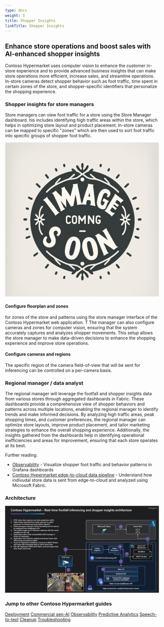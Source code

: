 ```yaml
---
type: docs
weight: 3
title: Shopper Insights
linkTitle: Shopper Insights
---
```


## Enhance store operations and boost sales with AI-enhanced shopper insights

Contoso Hypermarket uses computer vision to enhance the customer in-store experience and to provide advanced business insights that can make store operations more efficient, increase sales, and streamline operations. In-store cameras detect shopper behavior such as foot traffic, time spent in certain zones of the store, and shopper-specific identifiers that personalize the shopping experience.

### Shopper insights for store managers

Store managers can view foot traffic for a store using the Store Manager dashboard. his includes identifying high traffic areas within the store, which helps in optimizing store layout and product placement. In-store cameras can be mapped to specific "zones" which are then used to sort foot traffic into specific groups of shopper foot traffic.

![A screenshot showing the store manager dashboard](placeholder.png)

#### Configure floorplan and zones

for zones of the store  and patterns using the store manager interface of the Contoso Hypermarket web application. T The manager can also configure cameras and zones for computer vision, ensuring that the system accurately captures and analyzes shopper movements. This setup allows the store manager to make data-driven decisions to enhance the shopping experience and improve store operations.

#### Configure cameras and regions

The specific region of the camera field-of-view that will be sent for inferencing can be controlled on a per-camera basis.

### Regional manager / data analyst

The regional manager will leverage the footfall and shopper insights data from various stores through aggregated dashboards in Fabric. These dashboards provide a comprehensive view of shopper behaviors and patterns across multiple locations, enabling the regional manager to identify trends and make informed decisions. By analyzing high traffic areas, peak shopping times, and customer preferences, the regional manager can optimize store layouts, improve product placement, and tailor marketing strategies to enhance the overall shopping experience. Additionally, the insights gathered from the dashboards help in identifying operational inefficiencies and areas for improvement, ensuring that each store operates at its best.

Further reading:

- [Observability](../observability/_index.md) - Visualize shopper foot traffic and behavior patterns in Grafana dashboards
- [Contoso Hypermarket edge-to-cloud data pipeline](../data_pipeline/_index.md) - Understand how indivudal store data is sent from edge-to-cloud and analyzed using Microsoft Fabric.

### Architecture

![A diagram depicting the shopper insights system architecture](./footfall_diagram.png)

### Jump to other Contoso Hypermarket guides

[Deployment](../deployment/_index.md)
[Commercial gen-AI](../cerebral/_index.md)
[Observability](../observability/_index.md)
[Predictive Analytics](../predictive_analytics/_index.md)
[Speech-to-text](../speech_to_text/_index.md)
[Cleanup](../cleanup/_index.md)
[Troubleshooting](../troubleshooting/_index.md)
